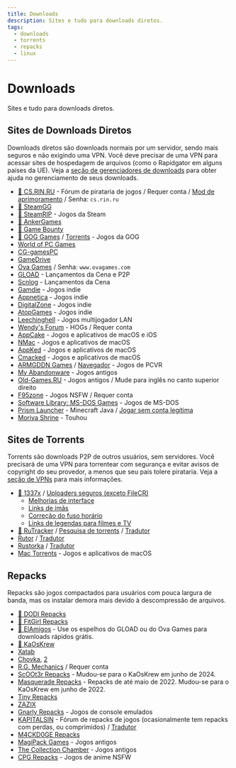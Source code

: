 ```yaml
---
title: Downloads
description: Sites e tudo para downloads diretos.
tags:
  - downloads
  - torrents
  - repacks
  - linux
---
```


# Downloads

Sites e tudo para downloads diretos.

## Sites de Downloads Diretos

Downloads diretos são downloads normais por um servidor, sendo mais seguros e não exigindo uma VPN.
Você deve precisar de uma VPN para acessar sites de hospedagem de arquivos (como o Rapidgator em
alguns países da UE). Veja a
[seção de gerenciadores de downloads](/software#gerenciadores-de-downloads) para obter ajuda no
gerenciamento de seus downloads.

- [:star2: CS.RIN.RU](https://cs.rin.ru/forum) - Fórum de pirataria de jogos / Requer
  conta / [Mod de aprimoramento](https://github.com/SubZeroPL/cs-rin-ru-enhanced-mod) / Senha: `cs.rin.ru`
- [:star2: SteamGG](https://steamgg.net)
- [:star2: SteamRIP](https://steamrip.com) - Jogos da Steam
- [:star2: AnkerGames](https://ankergames.net)
- [:star2: Game Bounty](https://gamebounty.world)
- [:star2: GOG Games](https://gog-games.to) / [Torrents](https://freegogpcgames.com) - Jogos da GOG
- [World of PC Games](https://worldofpcgames.com)
- [CG-gamesPC](https://www.cg-gamespc.com)
- [GameDrive](https://gamedrive.org)
- [Ova Games](https://www.ovagames.com) / Senha: `www.ovagames.com`
- [GLOAD](https://gload.to/pc) - Lançamentos da Cena e P2P
- [Scnlog](https://scnlog.me/games) - Lançamentos da Cena
- [Gamdie](https://gamdie.com) - Jogos indie
- [Appnetica](https://appnetica.com) - Jogos indie
- [DigitalZone](https://digital-zone.xyz) - Jogos indie
- [AtopGames](https://atopgames.com) - Jogos indie
- [Leechinghell](http://www.leechinghell.pw) - Jogos multijogador LAN
- [Wendy's Forum](https://wendysforum.net/index.php?action=forum) - HOGs / Requer conta
- [AppCake](https://iphonecake.com/index.php?device=0&p=1&c=8) - Jogos e aplicativos de macOS e iOS
- [NMac](https://nmac.to/category/games) - Jogos e aplicativos de macOS
- [AppKed](https://www.macbed.com/games) - Jogos e aplicativos de macOS
- [Cmacked](https://cmacked.com) - Jogos e aplicativos de macOS
- [ARMGDDN Games](https://t.me/ARMGDDNGames) / [Navegador](https://cs.rin.ru/forum/viewtopic.php?f=14&t=140593) - Jogos de PCVR
- [My Abandonware](https://www.myabandonware.com) - Jogos antigos
- [Old-Games.RU](https://www.old-games.ru/catalog/) - Jogos antigos / Mude para inglês no canto superior direito
- [F95zone](https://f95zone.to) - Jogos NSFW / Requer conta
- [Software Library: MS-DOS Games](https://archive.org/details/softwarelibrary_msdos_games?and[]=mediatype%3A%22software%22) -
  Jogos de MS-DOS
- [Prism Launcher](https://prismlauncher.org) -
  Minecraft Java / [Jogar sem conta legítima](https://github.com/antunnitraj/Prism-Launcher-PolyMC-Offline-Bypass)
- [Moriya Shrine](https://moriyashrine.org) - Touhou

## Sites de Torrents

Torrents são downloads P2P de outros usuários, sem servidores. Você precisará de uma VPN para
torrentear com segurança e evitar avisos de copyright do seu provedor, a menos que seu país tolere
pirataria. Veja a [seção de VPNs](software.md#vpns) para mais informações.

- [:star2: 1337x](https://1337x.to/sub/10/0/) / [Uploaders seguros (exceto FileCR)](https://www.reddit.com/r/Piracy/comments/nudfgn/me_after_reading_the_megathread/h0yr0q6/?context=3)
  - [Melhorias de interface](https://greasyfork.org/scripts/33379-1337x-torrent-page-improvements)
  - [Links de ímãs](https://greasyfork.org/scripts/420754-1337x-torrent-and-magnet-links)
  - [Correção do fuso horário](https://greasyfork.org/scripts/421635-1337x-convert-torrent-timestamps-to-relative-format)
  - [Links de legendas para filmes e TV](https://greasyfork.org/scripts/29467-1337x-subtitle-download-links-to-tv-and-movie-torrents)
- [:star2: RuTracker](https://rutracker.org/forum/index.php?c=19) / [Pesquisa de torrents](https://addons.mozilla.org/firefox/addon/rutracker_torrent_search) / [Tradutor](useful.md#translator)
- [Rutor](http://rutor.info/games) / [Tradutor](useful.md#translator)
- [Rustorka](https://rustorka.com/forum/index.php?c=6) / [Tradutor](useful.md#translator)
- [Mac Torrents](https://www.torrentmac.net/category/games) - Jogos e aplicativos de macOS

## Repacks

Repacks são jogos compactados para usuários com pouca largura de banda, mas os instalar demora mais
devido à descompressão de arquivos.

- [:star2: DODI Repacks](https://dodi-repacks.site)
- [:star2: FitGirl Repacks](https://fitgirl-repacks.site)
- [:star2: ElAmigos](https://elamigos.site) - Use os espelhos do GLOAD ou do Ova Games para downloads rápidos grátis.
- [:star2: KaOsKrew](https://kaoskrew.org/viewforum.php?f=13&sid=c2dac73979171b67f4c8b70c9c4c72fb)
- [Xatab](https://byxatab.org)
- [Chovka](http://rutor.info/browse/0/8/1642915/0), [2](https://repack.info)
- [R.G. Mechanics](https://tapochek.net/viewforum.php?f=808) / Requer conta
- [ScOOt3r Repacks](https://game-repack.site/scooter) - Mudou-se para o KaOsKrew em junho de 2024.
- [Masquerade Repacks](https://web.archive.org/web/20220616203326/https://masquerade.site) - Repacks
  de até maio de 2022. Mudou-se para o KaOsKrew em junho de 2022.
- [Tiny Repacks](https://www.tiny-repacks.win)
- [ZAZIX](https://1337x.to/user/ZAZIX/)
- [Gnarly Repacks](https://rentry.org/gnarly_repacks) - Jogos de console emulados
- [KAPITALSIN](https://kapitalsin.com/forum) - Fórum de repacks de jogos (ocasionalmente tem repacks com perdas, ou
  comprimidos) / [Tradutor](useful.md#translator)
- [M4CKD0GE Repacks](https://m4ckd0ge-repacks.site)
- [MagiPack Games](https://www.magipack.games) - Jogos antigos
- [The Collection Chamber](https://collectionchamber.blogspot.com) - Jogos antigos
- [CPG Repacks](https://cpgrepacks.site) - Jogos de anime NSFW
